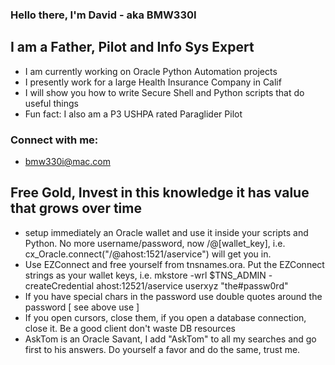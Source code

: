 ### Hello there, I'm David - aka BMW330I 

## I am a Father, Pilot and Info Sys Expert
- I am currently working on Oracle Python Automation projects
- I presently work for a large Health Insurance Company in Calif
- I will show you how to write Secure Shell and Python scripts that do useful things
- Fun fact: I also am a P3 USHPA rated Paraglider Pilot

### Connect with me: 
- bmw330i@mac.com

## Free Gold, Invest in this knowledge it has value that grows over time
- setup immediately an Oracle wallet and use it inside your scripts and Python. No more username/password, now /@[wallet_key], i.e. cx_Oracle.connect("/@ahost:1521/aservice") will get you in.
- Use EZConnect and free yourself from tnsnames.ora. Put the EZConnect strings as your wallet keys, i.e. mkstore -wrl $TNS_ADMIN -createCredential ahost:12521/aservice userxyz "the#passw0rd" 
- If you have special chars in the password use double quotes around the password [ see above use ]
- If you open cursors, close them, if you open a database connection, close it. Be a good client don't waste DB resources
- AskTom is an Oracle Savant, I add "AskTom" to all my searches and go first to his answers. Do yourself a favor and do the same, trust me.


